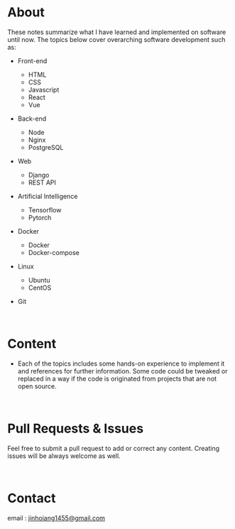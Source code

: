 # About

These notes summarize what I have learned and implemented on software until now. The topics below cover overarching software development such as:

- Front-end
  - HTML
  - CSS
  - Javascript
  - React
  - Vue

- Back-end
  - Node
  - Nginx
  - PostgreSQL
  
- Web
  - Django
  - REST API

- Artificial Intelligence
  - Tensorflow
  - Pytorch

- Docker
  - Docker
  - Docker-compose

- Linux
  - Ubuntu
  - CentOS
  
- Git

<br />


# Content

- Each of the topics includes some hands-on experience to implement it and references for further information. Some code could be tweaked or replaced in a way if the code is originated from projects that are not open source.


<br />


# Pull Requests & Issues

Feel free to submit a pull request to add or correct any content. Creating issues will be always welcome as well.

<br />


# Contact

email : jinhojang1455@gmail.com

